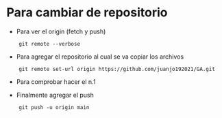 # Para cambiar de repositorio

- Para ver el origin (fetch y push)
``` 
    git remote --verbose
```
- Para agregar el repositorio al cual se va copiar los archivos
```
    git remote set-url origin https://github.com/juanjo192021/GA.git
```
- Para comprobar hacer el n.1

- Finalmente agregar el push
```
    git push -u origin main
```